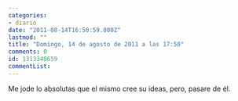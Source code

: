 ```yaml
---
categories:
- diario
date: "2011-08-14T16:50:59.000Z"
lastmod: ""
title: "Domingo, 14 de agosto de 2011 a las 17:50"
comments: 0
id: 1313340659
commentList:
---
```


Me jode lo absolutas que el mismo cree su ideas, pero, pasare de él.